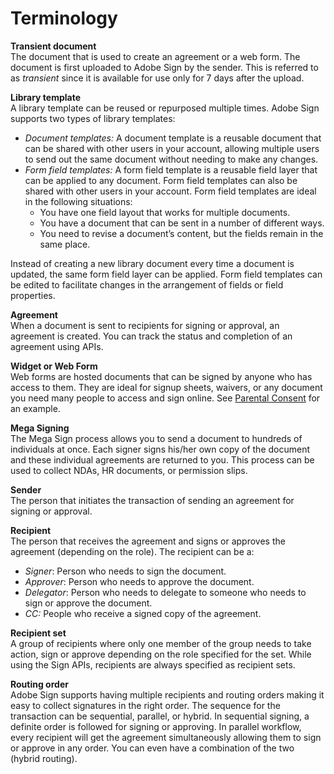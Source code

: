 # Terminology

**Transient document**  
The document that is used to create an agreement or a web form. The document is first uploaded to Adobe Sign by the sender. This is referred to as _transient_ since it is available for use only for 7 days after the upload.

**Library template**  
A library template can be reused or repurposed multiple times. Adobe Sign supports two types of library templates:

- _Document templates:_ A document template is a reusable document that can be shared with other users in your account, allowing multiple users to send out the same document without needing to make any changes.
- _Form field templates:_ A form field template is a reusable field layer that can be applied to any document. Form field templates can also be shared with other users in your account. Form field templates are ideal in the following situations:
  * You have one field layout that works for multiple documents.
  * You have a document that can be sent in a number of different ways.
  * You need to revise a document&rsquo;s content, but the fields remain in the same place.

Instead of creating a new library document every time a document is updated, the same form field layer can be applied. Form field templates can be edited to facilitate changes in the arrangement of fields or field properties.

**Agreement**  
When a document is sent to recipients for signing or approval, an agreement is created. You can track the status and completion of an agreement using APIs.

**Widget or Web Form**  
Web forms are hosted documents that can be signed by anyone who has access to them. They are ideal for signup sheets, waivers, or any document you need many people to access and sign online. See [Parental Consent](../scenarios/parental-consent.md) for an example.

**Mega Signing**  
The Mega Sign process allows you to send a document to hundreds of individuals at once. Each signer signs his/her own copy of the document and these individual agreements are returned to you. This process can be used to collect NDAs, HR documents, or permission slips.

**Sender**  
The person that initiates the transaction of sending an agreement for signing or approval.

**Recipient**  
The person that receives the agreement and signs or approves the agreement (depending on the role). The recipient can be a:

- _Signer_: Person who needs to sign the document.
- _Approver_: Person who needs to approve the document.
- _Delegator_: Person who needs to delegate to someone who needs to sign or approve the document.
- _CC:_ People who receive a signed copy of the agreement.

**Recipient set**  
A group of recipients where only one member of the group needs to take action, sign or approve depending on the role specified for the set. While using the Sign APIs, recipients are always specified as recipient sets.

**Routing order**  
Adobe Sign supports having multiple recipients and routing orders making it easy to collect signatures in the right order. The sequence for the transaction can be sequential, parallel, or hybrid. In sequential signing, a definite order is followed for signing or approving. In parallel workflow, every recipient will get the agreement simultaneously allowing them to sign or approve in any order. You can even have a combination of the two (hybrid routing).
